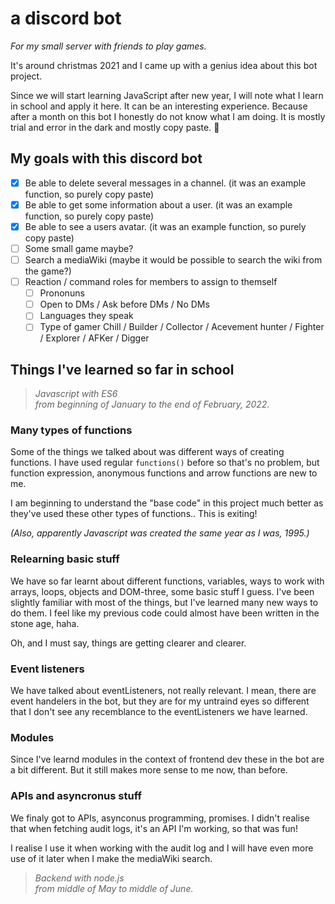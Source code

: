 # a discord bot

*For my small server with friends to play games.*

It's around christmas 2021 and I came up with a genius idea about this bot project. 

Since we will start learning JavaScript after new year, I will note what I learn in school and apply it here. It can be an interesting experience. Because after a month on this bot I honestly do not know what I am doing. It is mostly trial and error in the dark and mostly copy paste. 🙈


## My goals with this discord bot

- [x] Be able to delete several messages in a channel. (it was an example function, so purely copy paste)
- [x] Be able to get some information about a user. (it was an example function, so purely copy paste)
- [x] Be able to see a users avatar. (it was an example function, so purely copy paste)
- [ ] Some small game maybe?
- [ ] Search a mediaWiki (maybe it would be possible to search the wiki from the game?) 
- [ ] Reaction / command roles for members to assign to themself
    - [ ] Prononuns
    - [ ] Open to DMs / Ask before DMs / No DMs
    - [ ] Languages they speak
    - [ ] Type of gamer Chill / Builder / Collector / Acevement hunter / Fighter / Explorer / AFKer / Digger

## Things I've learned so far in school

>*Javascript with ES6*  
>*from beginning of January to the end of February, 2022.*

### Many types of functions

Some of the things we talked about was different ways of creating functions. I have used regular `functions()` before so that's no problem, but function expression, anonymous functions and arrow functions are new to me.

I am beginning to understand the "base code" in this project much better as they've used these other types of functions.. This is exiting!

*(Also, apparently Javascript was created the same year as I was, 1995.)* 

### Relearning basic stuff

We have so far learnt about different functions, variables, ways to work with arrays, loops, objects and DOM-three, some basic stuff I guess. 
I've been slightly familiar with most of the things, but I've learned many new ways to do them. I feel like my previous code could almost have been written in the stone age, haha.

Oh, and I must say, things are getting clearer and clearer.

### Event listeners

We have talked about eventListeners, not really relevant. I mean, there are event handelers in the bot, but they are for my untraind eyes so different that I don't see any recemblance to the eventListeners we have learned. 

### Modules

Since I've learnd modules in the context of frontend dev these in the bot are a bit different. But it still makes more sense to me now, than before. 

### APIs and asyncronus stuff

We finaly got to APIs, asynconus programming, promises. I didn't realise that when fetching audit logs, it's an API I'm working, so that was fun!

I realise I use it when working with the audit log and I will have even more use of it later when I make the mediaWiki search.

>*Backend with node.js*    
>*from middle of May to middle of June.*

